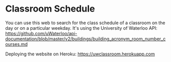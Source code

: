 # Classroom Schedule

You can use this web to search for the class schedule of a classroom on the day or on a particular weekday. It's using the University of Waterloo API: https://github.com/uWaterloo/api-documentation/blob/master/v2/buildings/building_acronym_room_number_courses.md

Deploying the website on Heroku: https://uwclassroom.herokuapp.com